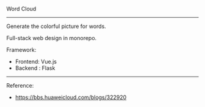 Word Cloud

---
Generate the colorful picture for words.

Full-stack web design in monorepo.

Framework:
 - Frontend: Vue.js
 - Backend : Flask
  
---

Reference:
 - https://bbs.huaweicloud.com/blogs/322920

